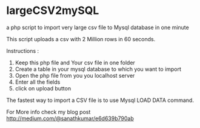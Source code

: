 largeCSV2mySQL
==============

a php script to import very large csv file to Mysql database in one minute

This script uploads a csv with 2 Million rows in 60 seconds.


Instructions :

1. Keep this php file and Your csv file in one folder 
2. Create a table in your mysql database to which you want to import 
3. Open the php file from you you localhost server 
4. Enter all the fields 
5. click on upload button 

The fastest way to import a CSV file is to use Mysql LOAD DATA command.

For More info check my blog post http://medium.com/@sanathkumar/e6d639b790ab

